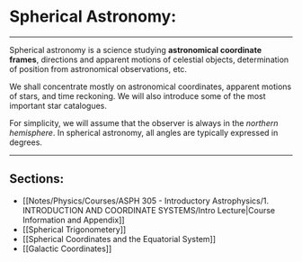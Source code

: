 # Spherical Astronomy: 

___


Spherical astronomy is a science studying **astronomical coordinate frames**, directions and  apparent motions of celestial objects, determination of position from astronomical observations, etc. 

We shall concentrate mostly on astronomical coordinates, apparent motions of stars, and time reckoning. We will also introduce some of the most important star catalogues. 

For simplicity, we will assume that the observer is always in the *northern hemisphere*. In spherical astronomy, all angles are typically expressed in degrees. 
***

## Sections:

- [[Notes/Physics/Courses/ASPH 305 - Introductory Astrophysics/1. INTRODUCTION AND COORDINATE SYSTEMS/Intro Lecture|Course Information and Appendix]]
- [[Spherical Trigonometery]]
- [[Spherical Coordinates and the Equatorial System]]
- [[Galactic Coordinates]]